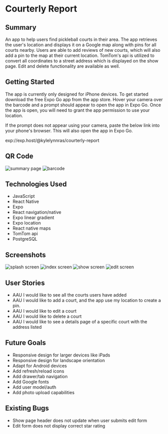 # Courterly Report

## Summary

An app to help users find pickleball courts in their area. The app retrieves the user's location and displays it on a Google map along with pins for all courts nearby. Users are able to add reviews of new courts, which will also add a pin to the map at their current location. TomTom's api is utilized to convert all coordinates to a street address which is displayed on the show page. Edit and delete functionality are available as well. 

## Getting Started

The app is currently only designed for iPhone devices. To get started download the free Expo Go app from the app store. Hover your camera over the barcode and a prompt should appear to open the app in Expo Go. Once the app is open, you will need to grant the app permission to use your location. 

If the prompt does not appear using your camera, paste the below link into your phone's browser. This will also open the app in Expo Go. 

exp://exp.host/@kylelynnras/courterly-report

## QR Code 

![summary page](https://i.imgur.com/DqAZO47.png)
![barcode](https://i.imgur.com/SgsdUjD.png)

## Technologies Used

* JavaScript
* React Native
* Expo
* React navigation/native
* Expo linear gradient
* Expo location
* React native maps
* TomTom api 
* PostgreSQL


## Screenshots

![splash screen](https://i.imgur.com/TYnSax6.png)
![index screen](https://i.imgur.com/xNDfqLv.png)
![show screen](https://i.imgur.com/mEocb5P.png)
![edit screen](https://i.imgur.com/ADLAesZ.png)


## User Stories
* AAU I would like to see all the courts users have added
* AAU I would like to add a court, and the app use my location to create a pin. 
* AAU I would like to edit a court
* AAU I would like to delete a court
* AAU I would like to see a details page of a specific court with the address listed

## Future Goals
* Responsive design for larger devices like iPads
* Responsive design for landscape orientation 
* Adapt for Android devices
* Add refresh/reload icons
* Add drawer/tab navigation
* Add Google fonts
* Add user model/auth
* Add photo upload capabilities

## Existing Bugs 
* Show page header does not update when user submits edit form 
* Edit form does not display correct star rating

